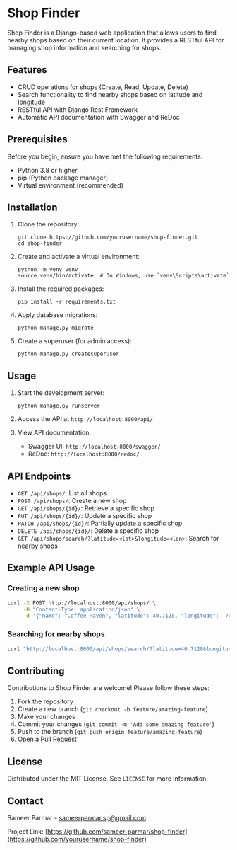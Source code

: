 # Shop Finder

Shop Finder is a Django-based web application that allows users to find nearby shops based on their current location. It provides a RESTful API for managing shop information and searching for shops.

## Features

- CRUD operations for shops (Create, Read, Update, Delete)
- Search functionality to find nearby shops based on latitude and longitude
- RESTful API with Django Rest Framework
- Automatic API documentation with Swagger and ReDoc

## Prerequisites

Before you begin, ensure you have met the following requirements:

- Python 3.8 or higher
- pip (Python package manager)
- Virtual environment (recommended)

## Installation

1. Clone the repository:
   ```
   git clone https://github.com/yourusername/shop-finder.git
   cd shop-finder
   ```

2. Create and activate a virtual environment:
   ```
   python -m venv venv
   source venv/bin/activate  # On Windows, use `venv\Scripts\activate`
   ```

3. Install the required packages:
   ```
   pip install -r requirements.txt
   ```

4. Apply database migrations:
   ```
   python manage.py migrate
   ```

5. Create a superuser (for admin access):
   ```
   python manage.py createsuperuser
   ```

## Usage

1. Start the development server:
   ```
   python manage.py runserver
   ```

2. Access the API at `http://localhost:8000/api/`

3. View API documentation:
   - Swagger UI: `http://localhost:8000/swagger/`
   - ReDoc: `http://localhost:8000/redoc/`

## API Endpoints

- `GET /api/shops/`: List all shops
- `POST /api/shops/`: Create a new shop
- `GET /api/shops/{id}/`: Retrieve a specific shop
- `PUT /api/shops/{id}/`: Update a specific shop
- `PATCH /api/shops/{id}/`: Partially update a specific shop
- `DELETE /api/shops/{id}/`: Delete a specific shop
- `GET /api/shops/search/?latitude=<lat>&longitude=<lon>`: Search for nearby shops

## Example API Usage

### Creating a new shop

```bash
curl -X POST http://localhost:8000/api/shops/ \
     -H "Content-Type: application/json" \
     -d '{"name": "Coffee Haven", "latitude": 40.7128, "longitude": -74.0060}'
```

### Searching for nearby shops

```bash
curl "http://localhost:8000/api/shops/search/?latitude=40.7128&longitude=-74.0060"
```

## Contributing

Contributions to Shop Finder are welcome! Please follow these steps:

1. Fork the repository
2. Create a new branch (`git checkout -b feature/amazing-feature`)
3. Make your changes
4. Commit your changes (`git commit -m 'Add some amazing feature'`)
5. Push to the branch (`git push origin feature/amazing-feature`)
6. Open a Pull Request

## License

Distributed under the MIT License. See `LICENSE` for more information.

## Contact

Sameer Parmar - sameerparmar.sp@gmail.com

Project Link: [https://github.com/sameer-parmar/shop-finder](https://github.com/yourusername/shop-finder)
